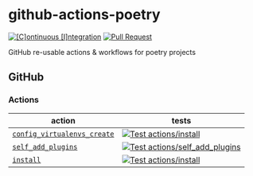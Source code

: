 # github-actions-poetry

[![[C]ontinuous [I]ntegration](https://github.com/percebus/github-actions-poetry/actions/workflows/always.yml/badge.svg)](https://github.com/percebus/github-actions-poetry/actions/workflows/always.yml) [![Pull Request](https://github.com/percebus/github-actions-poetry/actions/workflows/pull_request.yml/badge.svg)](https://github.com/percebus/github-actions-poetry/actions/workflows/pull_request.yml)

GitHub re-usable actions &amp; workflows for poetry projects

## GitHub

### Actions

| action                                                                      | tests                                                                                                                                                                                                                                                        |
| --------------------------------------------------------------------------- | ------------------------------------------------------------------------------------------------------------------------------------------------------------------------------------------------------------------------------------------------------------ |
| [`config_virtualenvs_create`](./.github/actions/config_virtualenvs_create/) | [![Test actions/install](https://github.com/percebus/github-actions-poetry/actions/workflows/test_actions__install.yml/badge.svg)](https://github.com/percebus/github-actions-poetry/actions/workflows/test_actions__install.yml)                            |
| [`self_add_plugins`](./.github/actions/self_add_plugins/)                   | [![Test actions/self_add_plugins](https://github.com/percebus/github-actions-poetry/actions/workflows/test_actions__self_add_plugins.yml/badge.svg)](https://github.com/percebus/github-actions-poetry/actions/workflows/test_actions__self_add_plugins.yml) |
| [`install`](./.github/actions/install/)                                     | [![Test actions/install](https://github.com/percebus/github-actions-poetry/actions/workflows/test_actions__install.yml/badge.svg)](https://github.com/percebus/github-actions-poetry/actions/workflows/test_actions__install.yml)                            |
